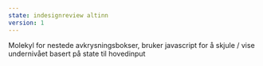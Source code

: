 ```yaml
---
state: indesignreview altinn
version: 1
---
```


Molekyl for nestede avkrysningsbokser, bruker javascript for å skjule / vise undernivået basert på state til hovedinput
